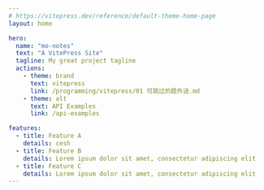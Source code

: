 ```yaml
---
# https://vitepress.dev/reference/default-theme-home-page
layout: home

hero:
  name: "mo-notes"
  text: "A VitePress Site"
  tagline: My great project tagline
  actions:
    - theme: brand
      text: vitepress
      link: /programming/vitepress/01 可跳过的题外话.md
    - theme: alt
      text: API Examples
      link: /api-examples

features:
  - title: Feature A
    details: cesh 
  - title: Feature B
    details: Lorem ipsum dolor sit amet, consectetur adipiscing elit
  - title: Feature C
    details: Lorem ipsum dolor sit amet, consectetur adipiscing elit
---
```


